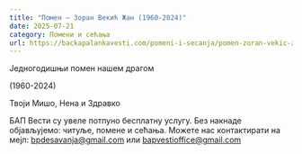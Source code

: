 ```yaml
---
title: "Помен – Зоран Векић Жан (1960-2024)"
date: 2025-07-21
category: Помени и сећања
url: https://backapalankavesti.com/pomeni-i-secanja/pomen-zoran-vekic-zan-1960-2024/
---
```


Једногодишњи помен нашем драгом

(1960-2024)

Твоји Мишо, Нена и Здравко

БАП Вести су увеле потпуно бесплатну услугу. Без накнаде објављујемо: читуље, помене и сећања. Можете нас контактирати на мејл: bpdesavanja@gmail.com или bapvestioffice@gmail.com
